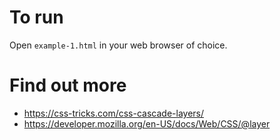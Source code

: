 # To run
Open `example-1.html` in your web browser of choice.

# Find out more
- https://css-tricks.com/css-cascade-layers/
- https://developer.mozilla.org/en-US/docs/Web/CSS/@layer
